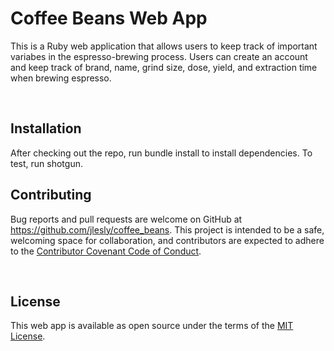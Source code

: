 # Coffee Beans Web App

This is a Ruby web application that allows users to keep track of important variabes in the espresso-brewing process. Users can create an account and keep track of brand, name, grind size, dose, yield, and extraction time when brewing espresso.

<br>

## Installation
After checking out the repo, run bundle install to install dependencies. To test, run shotgun.

## Contributing
Bug reports and pull requests are welcome on GitHub at https://github.com/jlesly/coffee_beans. This project is intended to be a safe, welcoming space for collaboration, and contributors are expected to adhere to the [Contributor Covenant Code of Conduct](https://www.contributor-covenant.org/version/2/0/code_of_conduct/).

<br>

## License
This web app is available as open source under the terms of the [MIT License](https://opensource.org/licenses/MIT).


